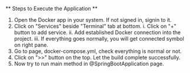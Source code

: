 ** Steps to Execute the Application **
1. Open the Docker app in your system. If not signed in, signin to it. 
2. Click on "Services" beside "Terminal" tab at bottom. 
   i. Click on "+" button to add service.
   ii. Add established Docker connection into the project.
   iii. If everything goes normally, you will get connected symbol on right pane.
3. Go to page, docker-compose.yml, check everything is normal or not.
4. Click on ">>" button on the top. Let the build complete successfully.
5. Now try to run main method in @SpringBootApplication page.